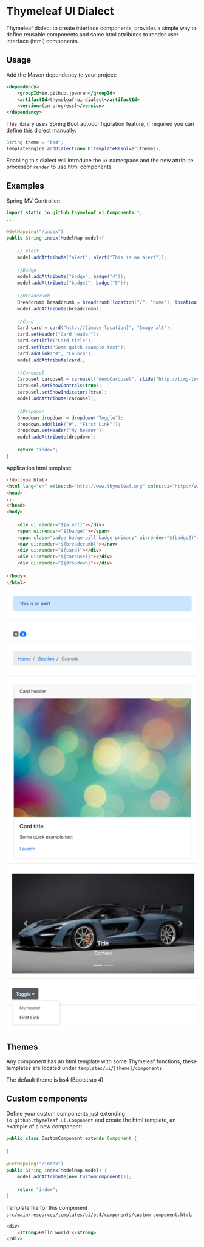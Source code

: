 # Thymeleaf UI Dialect
Thymeleaf dialect to create interface components, provides a simple way to define reusable components and some html attributes to render user interface (html) components.

Usage
-----

Add the Maven dependency to your project:
```xml
<dependency>
	<groupId>io.github.jpenren</groupId>
	<artifactId>thymeleaf-ui-dialect</artifactId>
	<version>(in progress)</version>
</dependency>
```

This library uses Spring Boot autoconfiguration feature, if required you can define this dialect manually:
```java
String theme = "bs4";
templateEngine.addDialect(new UiTemplateResolver(theme));
```

Enabling this dialect will introduce the `ui` namespace and the new attribute processor `render` to use html components.


Examples
--------

Spring MV Controller:

```java
import static io.github.thymeleaf.ui.Components.*;
...

@GetMapping("/index")
public String index(ModelMap model){
	
    // Alert
    model.addAttribute("alert", alert("This is an alert"));	
    
    //Badge
    model.addAttribute("badge", badge("4"));
    model.addAttribute("badge2", badge("5"));
    
    //Breadcrumb
    Breadcrumb breadcrumb = breadcrumb(location("/", "home"), location("/", "admin"), location("current-page"));
    model.addAttribute(breadcrumb);
    
    //Card
    Card card = card("http://[image-location]", "Image alt");
    card.setHeader("Card header");
    card.setTitle("Card title");
    card.setText("Some quick example text");
    card.addLink("#", "Launch");
    model.addAttribute(card);
    
    //Carousel
    Carousel carousel = carousel("demoCarousel", slide("http://[img-location]"), slide("http://img-location"));
    carousel.setShowControls(true);
    carousel.setShowIndicators(true);
    model.addAttribute(carousel);
    
    //Dropdown
    Dropdown dropdown = dropdown("Toggle");
    dropdown.add(link("#", "First Link"));
    dropdown.setHeader("My header");
    model.addAttribute(dropdown);
    
    return "index";
}
```

Application html template:

```html
<!doctype html>
<html lang="en" xmlns:th="http://www.thymeleaf.org" xmlns:ui="http://www.thymeleaf.org/ui">
<head>
...
</head>
<body>

    <div ui:render="${alert}"></div>
    <span ui:render="${badge}"></span>
    <span class="badge badge-pill badge-primary" ui:render="${badge2}"></span>
    <nav ui:render="${breadcrumb}"></nav>
    <div ui:render="${card}"></div>
    <div ui:render="${carousel}"></div>
    <div ui:render="${dropdown}"></div>

</body>
</html>
```

<img src="https://raw.githubusercontent.com/jpenren/thymeleaf-ui-dialect/master/doc/components.jpg" width="600">


Themes
--------

Any component has an html template with some Thymeleaf functions, these templates are located under `templates/ui/[theme]/components`. 

The default theme is bs4 (Bootstrap 4)


Custom components
-------

Define your custom components just extending `io.github.thymeleaf.ui.Component` and create the html template, an example of a new component:

```java
public class CustomComponent extends Component {

}

@GetMapping("/index")
public String index(ModelMap model) {
    model.addAttribute(new CustomComponent());
    
    return "index";
}
```

Template file for this component `src/main/resources/templates/ui/bs4/components/custom-component.html`:
```html
<div>
    <strong>Hello world!</strong>
</div>
```

